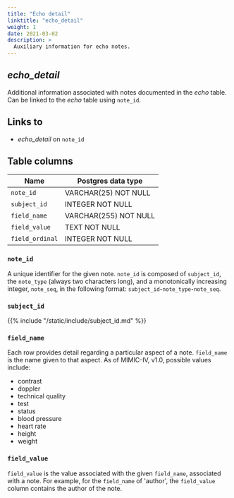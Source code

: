 ```yaml
---
title: "Echo detail"
linktitle: "echo_detail"
weight: 1
date: 2021-03-02
description: >
  Auxiliary information for echo notes.
---
```


## *echo_detail*

Additional information associated with notes documented in the *echo* table. Can be linked to the *echo* table using `note_id`.

## Links to

* *echo_detail* on `note_id`

<!--

# Important considerations

-->

## Table columns

Name | Postgres data type
---- | ----
`note_id` | VARCHAR(25) NOT NULL
`subject_id` | INTEGER NOT NULL
`field_name` | VARCHAR(255) NOT NULL
`field_value` | TEXT NOT NULL
`field_ordinal` | INTEGER NOT NULL

### `note_id`

A unique identifier for the given note. `note_id` is composed of `subject_id`, the `note_type` (always two characters long), and a monotonically increasing integer, `note_seq`, in the following format: `subject_id`-`note_type`-`note_seq`.

### `subject_id`

{{% include "/static/include/subject_id.md" %}}

### `field_name`

Each row provides detail regarding a particular aspect of a note. `field_name` is the name given to that aspect. As of MIMIC-IV, v1.0, possible values include:

* contrast
* doppler
* technical quality
* test
* status
* blood pressure
* heart rate
* height
* weight

### `field_value`

`field_value` is the value associated with the given `field_name`, associated with a note. For example, for the `field_name` of 'author', the `field_value` column contains the author of the note.
